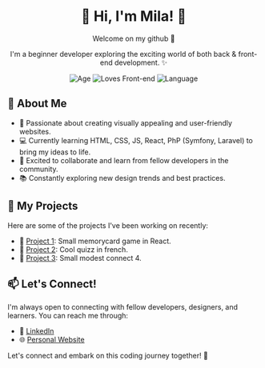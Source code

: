 
<h1 align="center">🌟 Hi, I'm Mila! 🌟</h1>

<p align="center">
  Welcome on my github 🎨
</p>

<p align="center">
  I'm a beginner developer exploring the exciting world of both back & front-end development. ✨
</p>

<p align="center">
  <img src="https://img.shields.io/badge/age-32-yellow.svg" alt="Age">
  <img src="https://img.shields.io/badge/loves-Front--end-orange.svg" alt="Loves Front-end">
  <img src="https://img.shields.io/badge/language-English-blue.svg" alt="Language">
</p>

## 🎨 About Me

- 🌈 Passionate about creating visually appealing and user-friendly websites.
- 💻 Currently learning HTML, CSS, JS, React, PhP (Symfony, Laravel) to bring my ideas to life.
- 🌱 Excited to collaborate and learn from fellow developers in the community.
- 📚 Constantly exploring new design trends and best practices.

## 🚀 My Projects

Here are some of the projects I've been working on recently:

- 🌟 [Project 1](https://github.com/Milaweak/pokemonmemorycard): Small memorycard game in React.
- 🌟 [Project 2](https://milaweak.github.io/WeirdQuizz/quizz.html): Cool quizz in french.
- 🌟 [Project 3](https://milaweak.github.io/connect4/): Small modest connect 4.


## 📫 Let's Connect!

I'm always open to connecting with fellow developers, designers, and learners. You can reach me through:

- 💼 [LinkedIn](https://www.linkedin.com/in/mila-regal/)
- 🌐 [Personal Website](http://51.91.211.87:3000)

Let's connect and embark on this coding journey together! 🚀
